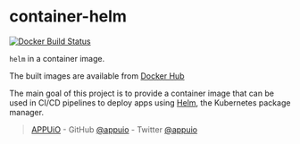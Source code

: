 # container-helm

[![Docker Build Status](https://img.shields.io/docker/build/appuio/helm.svg)](https://hub.docker.com/r/appuio/helm/)

`helm` in a container image.

The built images are available from [Docker Hub][hub]

The main goal of this project is to provide a container image that can be used in CI/CD pipelines to deploy apps using [Helm][], the Kubernetes package manager.


> [APPUiO](https://appuio.ch) -
> GitHub [@appuio](https://github.com/appuio) -
> Twitter [@appuio](https://twitter.com/appuio)

[hub]: https://hub.docker.com/r/appuio/helm/
[Helm]: https://helm.sh
